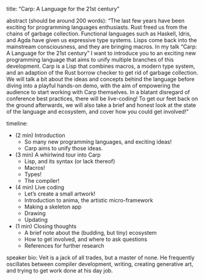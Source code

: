 title: “Carp: A Language for the 21st century”

abstract (should be around 200 words): “The last few years have been
exciting for programming languages enthusiasts. Rust freed us from the
chains of garbage collection. Functional languages such as Haskell, Idris,
and Agda have given us expressive type systems. Lisps come back into the
mainstream consciousness, and they are bringing macros. In my talk “Carp: A
Language for the 21st century” I want to introduce you to an exciting new
programming language that aims to unify multiple branches of this development.
Carp is a Lisp that combines macros, a modern type system, and an adaption of
the Rust borrow checker to get rid of garbage collection. We will talk a bit
about the ideas and concepts behind the language before diving into a playful
hands-on demo, with the aim of empowering the audience to start working with
Carp themselves. In a blatant disregard of conference best practices, there
will be live-coding! To get our feet back on the ground afterwards, we
will also take a brief and honest look at the state of the language and
ecosystem, and cover how you could get involved!”

timeline:
* (2 min) Introduction
  * So many new programming languages, and exciting ideas!
  * Carp aims to unify those ideas.
* (3 min) A whirlwind tour into Carp
  * Lisp, and its syntax (or lack thereof)
  * Macros!
  * Types!
  * The compiler!
* (4 min) Live coding
  * Let’s create a small artwork!
  * Introduction to anima, the artistic micro-framework
  * Making a skeleton app
  * Drawing
  * Updating
* (1 min) Closing thoughts
  * A brief note about the (budding, but tiny) ecosystem
  * How to get involved, and where to ask questions
  * References for further research

speaker bio: Veit is a jack of all trades, but a master of none. He
frequently oscillates between compiler development, writing, creating
generative art, and trying to get work done at his day job.

